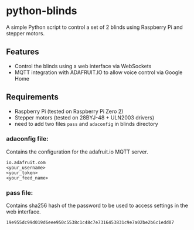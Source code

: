 # python-blinds

A simple Python script to control a set of 2 blinds using Raspberry Pi and stepper motors.

## Features
- Control the blinds using a web interface via WebSockets
- MQTT integration with ADAFRUIT.IO to allow voice control via Google Home

## Requirements
- Raspberry Pi (tested on Raspberry Pi Zero 2)
- Stepper motors (tested on 28BYJ-48 + ULN2003 drivers)
- need to add two files `pass` and `adaconfig` in blinds directory

### adaconfig file:
Contains the configuration for the adafruit.io MQTT server.
```
io.adafruit.com
<your_username>
<your_token>
<your_feed_name>
```

### pass file:
Contains sha256 hash of the password to be used to access settings in the web interface.
```
19e955dc99d019d6eee950c5538c1c48c7e7316453831c9e7a02be2b6c1edd07
```
